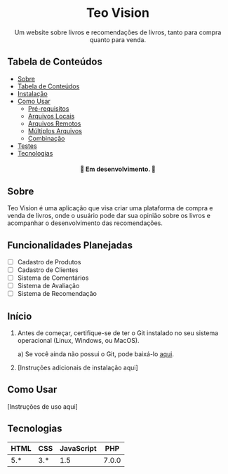 <h1 align="center">Teo Vision</h1>

<p align="center">Um website sobre livros e recomendações de livros, tanto para compra quanto para venda.</p>

## Tabela de Conteúdos

<!--ts-->
   * [Sobre](#sobre)
   * [Tabela de Conteúdos](#tabela-de-conteúdos)
   * [Instalação](#início)
   * [Como Usar](#como-usar)
      * [Pré-requisitos](#pré-requisitos)
      * [Arquivos Locais](#arquivos-locais)
      * [Arquivos Remotos](#arquivos-remotos)
      * [Múltiplos Arquivos](#múltiplos-arquivos)
      * [Combinação](#combinação)
   * [Testes](#testes)
   * [Tecnologias](#tecnologias)
<!--te-->

<h4 align="center">
	🚧  Em desenvolvimento.  🚧
</h4>

## Sobre

Teo Vision é uma aplicação que visa criar uma plataforma de compra e venda de livros, onde o usuário pode dar sua opinião sobre os livros e acompanhar o desenvolvimento das recomendações.

## Funcionalidades Planejadas

- [ ] Cadastro de Produtos
- [ ] Cadastro de Clientes
- [ ] Sistema de Comentários
- [ ] Sistema de Avaliação
- [ ] Sistema de Recomendação

## Início

1) Antes de começar, certifique-se de ter o Git instalado no seu sistema operacional (Linux, Windows, ou MacOS).

    a) Se você ainda não possui o Git, pode baixá-lo [aqui](https://git-scm.com).

2) [Instruções adicionais de instalação aqui]

## Como Usar

[Instruções de uso aqui]

## Tecnologias

| HTML | CSS | JavaScript | PHP |
|------|-----|------------|-----|
| 5.*  | 3.* | 1.5        | 7.0.0 |
